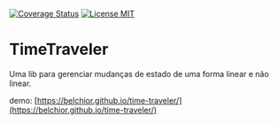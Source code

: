 [![Coverage Status](https://coveralls.io/repos/github/belchior/time-traveler/badge.svg)](https://coveralls.io/github/belchior/time-traveler)
[![License MIT](https://img.shields.io/badge/license-MIT-blue.svg)](https://opensource.org/licenses/MIT)

# TimeTraveler
Uma lib para gerenciar mudanças de estado de uma forma linear e não linear.

demo: [https://belchior.github.io/time-traveler/](https://belchior.github.io/time-traveler/)

